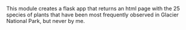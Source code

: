 This module creates a flask app that returns an html page with the 25 species of plants that have been most frequently observed in Glacier National Park, but never by me.